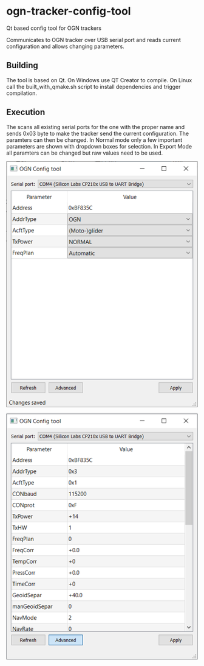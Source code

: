 # ogn-tracker-config-tool
Qt based config tool for OGN trackers

Communicates to OGN tracker over USB serial port and reads current configuration and allows changing parameters.

## Building
The tool is based on Qt. On Windows use QT Creator to compile. On Linux call the built_with_qmake.sh script to install dependencies and trigger compilation.

## Execution
The scans all existing serial ports for the one with the proper name and sends 0x03 byte to make the tracker send the current configuration. The paramters can then be changed. In Normal mode only a few important parameters are shown with dropdown boxes for selection. In Export Mode all paramters can be changed but raw values need to be used.

![Alt text](pictures/normal_mode.png?raw=true "Normal Mode")

![Alt text](pictures/expert-mode.png?raw=true "Export Mode")
